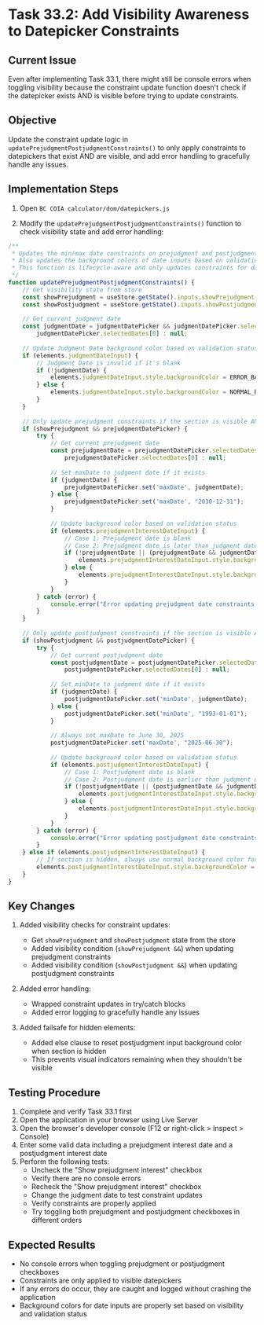 # Task 33.2: Add Visibility Awareness to Datepicker Constraints

## Current Issue

Even after implementing Task 33.1, there might still be console errors when toggling visibility because the constraint update function doesn't check if the datepicker exists AND is visible before trying to update constraints.

## Objective

Update the constraint update logic in `updatePrejudgmentPostjudgmentConstraints()` to only apply constraints to datepickers that exist AND are visible, and add error handling to gracefully handle any issues.

## Implementation Steps

1. Open `BC COIA calculator/dom/datepickers.js`

2. Modify the `updatePrejudgmentPostjudgmentConstraints()` function to check visibility state and add error handling:

```javascript
/**
 * Updates the min/max date constraints on prejudgment and postjudgment date pickers based on judgment date.
 * Also updates the background colors of date inputs based on validation status.
 * This function is lifecycle-aware and only updates constraints for datepickers that exist and are visible.
 */
function updatePrejudgmentPostjudgmentConstraints() {
    // Get visibility state from store
    const showPrejudgment = useStore.getState().inputs.showPrejudgment;
    const showPostjudgment = useStore.getState().inputs.showPostjudgment;
    
    // Get current judgment date
    const judgmentDate = judgmentDatePicker && judgmentDatePicker.selectedDates.length > 0 ? 
        judgmentDatePicker.selectedDates[0] : null;
    
    // Update Judgment Date background color based on validation status
    if (elements.judgmentDateInput) {
        // Judgment Date is invalid if it's blank
        if (!judgmentDate) {
            elements.judgmentDateInput.style.backgroundColor = ERROR_BACKGROUND_COLOR;
        } else {
            elements.judgmentDateInput.style.backgroundColor = NORMAL_BACKGROUND_COLOR;
        }
    }
    
    // Only update prejudgment constraints if the section is visible AND the picker exists
    if (showPrejudgment && prejudgmentDatePicker) {
        try {
            // Get current prejudgment date
            const prejudgmentDate = prejudgmentDatePicker.selectedDates.length > 0 ? 
                prejudgmentDatePicker.selectedDates[0] : null;
                
            // Set maxDate to judgment date if it exists
            if (judgmentDate) {
                prejudgmentDatePicker.set('maxDate', judgmentDate);
            } else {
                prejudgmentDatePicker.set('maxDate', "2030-12-31");
            }
            
            // Update background color based on validation status
            if (elements.prejudgmentInterestDateInput) {
                // Case 1: Prejudgment date is blank
                // Case 2: Prejudgment date is later than judgment date
                if (!prejudgmentDate || (prejudgmentDate && judgmentDate && prejudgmentDate > judgmentDate)) {
                    elements.prejudgmentInterestDateInput.style.backgroundColor = ERROR_BACKGROUND_COLOR;
                } else {
                    elements.prejudgmentInterestDateInput.style.backgroundColor = NORMAL_BACKGROUND_COLOR;
                }
            }
        } catch (error) {
            console.error("Error updating prejudgment date constraints:", error);
        }
    }
    
    // Only update postjudgment constraints if the section is visible AND the picker exists
    if (showPostjudgment && postjudgmentDatePicker) {
        try {
            // Get current postjudgment date
            const postjudgmentDate = postjudgmentDatePicker.selectedDates.length > 0 ? 
                postjudgmentDatePicker.selectedDates[0] : null;
                
            // Set minDate to judgment date if it exists
            if (judgmentDate) {
                postjudgmentDatePicker.set('minDate', judgmentDate);
            } else {
                postjudgmentDatePicker.set('minDate', "1993-01-01");
            }
            
            // Always set maxDate to June 30, 2025
            postjudgmentDatePicker.set('maxDate', "2025-06-30");
            
            // Update background color based on validation status
            if (elements.postjudgmentInterestDateInput) {
                // Case 1: Postjudgment date is blank
                // Case 2: Postjudgment date is earlier than judgment date
                if (!postjudgmentDate || (postjudgmentDate && judgmentDate && postjudgmentDate < judgmentDate)) {
                    elements.postjudgmentInterestDateInput.style.backgroundColor = ERROR_BACKGROUND_COLOR;
                } else {
                    elements.postjudgmentInterestDateInput.style.backgroundColor = NORMAL_BACKGROUND_COLOR;
                }
            }
        } catch (error) {
            console.error("Error updating postjudgment date constraints:", error);
        }
    } else if (elements.postjudgmentInterestDateInput) {
        // If section is hidden, always use normal background color for the input
        elements.postjudgmentInterestDateInput.style.backgroundColor = NORMAL_BACKGROUND_COLOR;
    }
}
```

## Key Changes

1. Added visibility checks for constraint updates:
   - Get `showPrejudgment` and `showPostjudgment` state from the store
   - Added visibility condition (`showPrejudgment &&`) when updating prejudgment constraints
   - Added visibility condition (`showPostjudgment &&`) when updating postjudgment constraints

2. Added error handling:
   - Wrapped constraint updates in try/catch blocks
   - Added error logging to gracefully handle any issues

3. Added failsafe for hidden elements:
   - Added else clause to reset postjudgment input background color when section is hidden
   - This prevents visual indicators remaining when they shouldn't be visible

## Testing Procedure

1. Complete and verify Task 33.1 first
2. Open the application in your browser using Live Server
3. Open the browser's developer console (F12 or right-click > Inspect > Console)
4. Enter some valid data including a prejudgment interest date and a postjudgment interest date
5. Perform the following tests:
   - Uncheck the "Show prejudgment interest" checkbox
   - Verify there are no console errors
   - Recheck the "Show prejudgment interest" checkbox
   - Change the judgment date to test constraint updates
   - Verify constraints are properly applied
   - Try toggling both prejudgment and postjudgment checkboxes in different orders

## Expected Results

- No console errors when toggling prejudgment or postjudgment checkboxes
- Constraints are only applied to visible datepickers
- If any errors do occur, they are caught and logged without crashing the application
- Background colors for date inputs are properly set based on visibility and validation status
